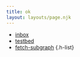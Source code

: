 ```yaml
---
title: ok
layout: layouts/page.njk
---
```


- [inbox](inbox/)
- [testbed](testbed/)
- [fetch-subgraph](fetch-subgraph/)
{.h-list}
